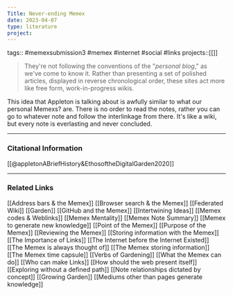 ```yaml
---
Title: Never-ending Memex
date: 2023-04-07
type: literature
project:
---
```

tags:: #memexsubmission3 #memex #internet #social #links 
projects::[[]]

> They're not following the conventions of the "_personal blog_," as we've come to know it. Rather than presenting a set of polished articles, displayed in reverse chronological order, these sites act more like free form, work-in-progress wikis.

This idea that Appleton is talking about is awfully similar to what our personal Memexs? are. There is no order to read the notes, rather you can go to whatever note and follow the interlinkage from there. It's like a wiki, but every note is everlasting and never concluded.

---
### Citational Information

[[@appletonABriefHistory&EthosoftheDigitalGarden2020]]

---

### Related Links

[[Address bars & the Memex]]
[[Browser search & the Memex]]
[[Federated Wiki]]
[[Garden]]
[[GitHub and the Memex]]
[[Intertwining Ideas]]
[[Memex codes & Weblinks]]
[[Memex Mentality]]
[[Memex Note Summary]]
[[Memex to generate new knowledge]]
[[Point of the Memex]]
[[Purpose of the Memex]]
[[Reviewing the Memex]]
[[Storing information with the Memex]]
[[The Importance of Links]]
[[The Internet before the Internet Existed]]
[[The Memex is always thought of]]
[[The Memex storing information]]
[[The Memex time capsule]]
[[Verbs of Gardening]]
[[What the Memex can do]]
[[Who can make Links]]
[[How should the web present itself]]
[[Exploring without a defined path]]
[[Note relationships dictated by concept]]
[[Growing Garden]]
[[Mediums other than pages generate knowledge]]